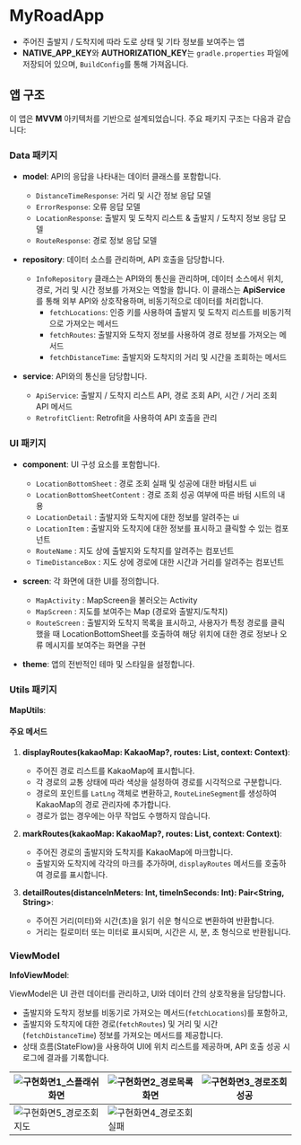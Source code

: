 # MyRoadApp
- 주어진 출발지 / 도착지에 따라 도로 상태 및 기타 정보를 보여주는 앱
- **NATIVE_APP_KEY**와 **AUTHORIZATION_KEY**는 `gradle.properties` 파일에 저장되어 있으며, `BuildConfig`를 통해 가져옵니다.

## 앱 구조

이 앱은 **MVVM** 아키텍처를 기반으로 설계되었습니다. 주요 패키지 구조는 다음과 같습니다:

### Data 패키지

- **model**: API의 응답을 나타내는 데이터 클래스를 포함합니다.
  - `DistanceTimeResponse`: 거리 및 시간 정보 응답 모델
  - `ErrorResponse`: 오류 응답 모델
  - `LocationResponse`: 출발지 및 도착지 리스트 & 출발지 / 도착지 정보 응답 모델
  - `RouteResponse`: 경로 정보 응답 모델

- **repository**: 데이터 소스를 관리하며, API 호출을 담당합니다.
  - `InfoRepository` 클래스는 API와의 통신을 관리하며, 데이터 소스에서 위치, 경로, 거리 및 시간 정보를 가져오는 역할을 합니다. 이 클래스는 **ApiService**를 통해 외부 API와 상호작용하며, 비동기적으로 데이터를 처리합니다.
    - `fetchLocations`: 인증 키를 사용하여 출발지 및 도착지 리스트를 비동기적으로 가져오는 메서드
    - `fetchRoutes`: 출발지와 도착지 정보를 사용하여 경로 정보를 가져오는 메서드
    - `fetchDistanceTime`: 출발지와 도착지의 거리 및 시간을 조회하는 메서드

- **service**: API와의 통신을 담당합니다.
  - `ApiService`: 출발지 / 도착지 리스트 API, 경로 조회 API, 시간 / 거리 조회 API 메서드
  - `RetrofitClient`: Retrofit을 사용하여 API 호출을 관리

### UI 패키지

- **component**: UI 구성 요소를 포함합니다.
  - `LocationBottomSheet` : 경로 조회 실패 및 성공에 대한 바텀시트 ui
  - `LocationBottomSheetContent` : 경로 조회 성공 여부에 따른 바텀 시트의 내용
  - `LocationDetail` : 출발지와 도착지에 대한 정보를 알려주는 ui
  - `LocationItem` : 출발지와 도착지에 대한 정보를 표시하고 클릭할 수 있는 컴포넌트
  - `RouteName` : 지도 상에 출발지와 도착지를 알려주는 컴포넌트
  - `TimeDistanceBox` : 지도 상에 경로에 대한 시간과 거리를 알려주는 컴포넌트
  
- **screen**: 각 화면에 대한 UI를 정의합니다.
  - `MapActivity` : MapScreen을 불러오는 Activity
  - `MapScreen` : 지도를 보여주는 Map (경로와 출발지/도착지)
  - `RouteScreen` : 출발지와 도착지 목록을 표시하고, 사용자가 특정 경로를 클릭했을 때 LocationBottomSheet를 호출하여 해당 위치에 대한 경로 정보나 오류 메시지를 보여주는 화면을 구현
  
- **theme**: 앱의 전반적인 테마 및 스타일을 설정합니다.

### Utils 패키지

**MapUtils**: 
#### 주요 메서드
1. **displayRoutes(kakaoMap: KakaoMap?, routes: List<RouteResponse>, context: Context)**:
   - 주어진 경로 리스트를 KakaoMap에 표시합니다.
   - 각 경로의 교통 상태에 따라 색상을 설정하여 경로를 시각적으로 구분합니다.
   - 경로의 포인트를 `LatLng` 객체로 변환하고, `RouteLineSegment`를 생성하여 KakaoMap의 경로 관리자에 추가합니다.
   - 경로가 없는 경우에는 아무 작업도 수행하지 않습니다.

2. **markRoutes(kakaoMap: KakaoMap?, routes: List<RouteResponse>, context: Context)**:
   - 주어진 경로의 출발지와 도착지를 KakaoMap에 마크합니다.
   - 출발지와 도착지에 각각의 마크를 추가하며, `displayRoutes` 메서드를 호출하여 경로를 표시합니다.

3. **detailRoutes(distanceInMeters: Int, timeInSeconds: Int): Pair<String, String>**:
   - 주어진 거리(미터)와 시간(초)을 읽기 쉬운 형식으로 변환하여 반환합니다.
   - 거리는 킬로미터 또는 미터로 표시되며, 시간은 시, 분, 초 형식으로 반환됩니다.

### ViewModel
**InfoViewModel**: 

ViewModel은 UI 관련 데이터를 관리하고, UI와 데이터 간의 상호작용을 담당합니다.
 - 출발지와 도착지 정보를 비동기로 가져오는 메서드(`fetchLocations`)를 포함하고, 
 - 출발지와 도착지에 대한 경로(`fetchRoutes`) 및 거리 및 시간(`fetchDistanceTime`) 정보를 가져오는 메서드를 제공합니다.
 - 상태 흐름(StateFlow)을 사용하여 UI에 위치 리스트를 제공하며, API 호출 성공 시 로그에 결과를 기록합니다.

| ![구현화면1_스플래쉬화면](https://github.com/user-attachments/assets/37ea6e99-3568-42f5-b8dc-d92250cfe8f1) | ![구현화면2_경로목록화면](https://github.com/user-attachments/assets/48bc38f8-9a03-431f-921c-391610472083) | ![구현화면3_경로조회성공](https://github.com/user-attachments/assets/1c471a75-3aed-4b6b-a520-350692acbbcd) |
|----------------------------------------------------------------------------------------------------------------|------------------------------------------------------------------------------------------------------------------|-----------------------------------------------------------------------------------------------------------------|
| ![구현화면5_경로조회지도](https://github.com/user-attachments/assets/a3fb45d3-6e2a-48e5-98c8-1cf7ce174344)  | ![구현화면4_경로조회실패](https://github.com/user-attachments/assets/20ad3f53-3b22-4dde-85a4-45d91d29e66c)   |                                                                                                                 |
